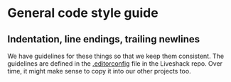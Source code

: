 # General code style guide

## Indentation, line endings, trailing newlines

We have guidelines for these things so that we keep them consistent. The guidelines are defined in the [.editorconfig](https://github.com/livestax/liveshack/blob/master/.editorconfig)
file in the Liveshack repo. Over time, it might make sense to copy it into our
other projects too.
